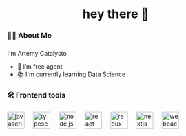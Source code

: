 
###

<h1 align="center">hey there 👋</h1>

###

<h3 align="left">👩‍💻  About Me</h3>

###

I'm Artemy Catalysto

- 🔭 I’m free agent
- 📚 I'm currently learning Data Science

<h3 align="left">🛠 Frontend  tools</h3>

###

<div align="left">
  <img src="https://cdn.jsdelivr.net/gh/devicons/devicon/icons/javascript/javascript-original.svg" height="40" alt="javascript logo"  />
  <img width="12" />
  <img src="https://cdn.jsdelivr.net/gh/devicons/devicon/icons/typescript/typescript-original.svg" height="40" alt="typescript logo"  />
  <img width="12" />
  <img src="https://seeklogo.com/images/N/nodejs-logo-FBE122E377-seeklogo.com.png" height="40" alt="node.js logo"  />
  <img width="12" />
  <img src="https://cdn.jsdelivr.net/gh/devicons/devicon/icons/react/react-original.svg" height="40" alt="react logo"  />
  <img width="12" />
  <img src="https://cdn.jsdelivr.net/gh/devicons/devicon/icons/redux/redux-original.svg" height="40" alt="redux logo"  />
  <img width="12" />
  <img src="https://cdn.jsdelivr.net/gh/devicons/devicon/icons/nextjs/nextjs-original.svg" height="40" alt="nextjs logo"  />
  <img width="12" />
  <img src="https://uxwing.com/wp-content/themes/uxwing/download/brands-and-social-media/webpack-icon.png" height="40" alt="webpack logo"  />
</div>
